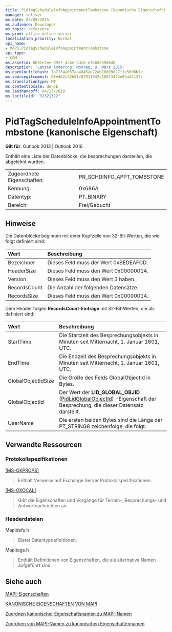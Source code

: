 ```yaml
---
title: PidTagScheduleInfoAppointmentTombstone (kanonische Eigenschaft)
manager: soliver
ms.date: 03/09/2015
ms.audience: Developer
ms.topic: reference
ms.prod: office-online-server
localization_priority: Normal
api_name:
- MAPI.PidTagScheduleInfoAppointmentTombstone
api_type:
- COM
ms.assetid: 6b82e2ee-992f-4cbe-bdcb-e7465e556640
description: 'Letzte Änderung: Montag, 9. März 2015'
ms.openlocfilehash: 7a7134a037aa4845ae22ab18899d27f1e50d6b7e
ms.sourcegitcommit: 8fe462c32b91c87911942c188f3445e85a54137c
ms.translationtype: MT
ms.contentlocale: de-DE
ms.lasthandoff: 04/23/2019
ms.locfileid: "32321322"
---
```

# <a name="pidtagscheduleinfoappointmenttombstone-canonical-property"></a>PidTagScheduleInfoAppointmentTombstone (kanonische Eigenschaft)

  
  
**Gilt für**: Outlook 2013 | Outlook 2016 
  
Enthält eine Liste der Datenblöcke, die besprechungen darstellen, die abgelehnt wurden.
  
|||
|:-----|:-----|
|Zugeordnete Eigenschaften:  <br/> |PR_SCHDINFO_APPT_TOMBSTONE  <br/> |
|Kennung:  <br/> |0x686A  <br/> |
|Datentyp:  <br/> |PT_BINARY  <br/> |
|Bereich:  <br/> |Frei/Gebucht  <br/> |
   
## <a name="remarks"></a>Hinweise

Die Datenblöcke beginnen mit einer Kopfzeile von 32-Bit-Werten, die wie folgt definiert sind:
  
|**Wert**|**Beschreibung**|
|:-----|:-----|
|Bezeichner  <br/> |Dieses Feld muss der Wert 0xBEDEAFCD.  <br/> |
|HeaderSize  <br/> |Dieses Feld muss den Wert 0x00000014.  <br/> |
|Version  <br/> |Dieses Feld muss den Wert 3 haben.  <br/> |
|RecordsCount  <br/> |Die Anzahl der folgenden Datensätze.  <br/> |
|RecordsSize  <br/> |Dieses Feld muss den Wert 0x00000014.  <br/> |
   
Dem Header folgen **RecordsCount-Einträge** mit 32-Bit-Werten, die als definiert sind: 
  
|**Wert**|**Beschreibung**|
|:-----|:-----|
|StartTime  <br/> |Die Startzeit des Besprechungsobjekts in Minuten seit Mitternacht, 1. Januar 1601, UTC.  <br/> |
|EndTime  <br/> |Die Endzeit des Besprechungsobjekts in Minuten seit Mitternacht, 1. Januar 1601, UTC.  <br/> |
|GlobalObjectIdSize  <br/> |Die Größe des Felds GlobalObjectId in Bytes.  <br/> |
|GlobalObjectId  <br/> |Der Wert der **LID_GLOBAL_OBJID** ([PidLidGlobalObjectId](pidlidglobalobjectid-canonical-property.md)) -Eigenschaft der Besprechung, die dieser Datensatz darstellt.  <br/> |
|UserName  <br/> |Die ersten beiden Bytes sind die Länge der PT_STRING8 zeichenfolge, die folgt.  <br/> |
   
## <a name="related-resources"></a>Verwandte Ressourcen

### <a name="protocol-specifications"></a>Protokollspezifikationen

[[MS-OXPROPS]](https://msdn.microsoft.com/library/f6ab1613-aefe-447d-a49c-18217230b148%28Office.15%29.aspx)
  
> Enthält Verweise auf Exchange Server Protokollspezifikationen.
    
[[MS-OXOCAL]](https://msdn.microsoft.com/library/09861fde-c8e4-4028-9346-e7c214cfdba1%28Office.15%29.aspx)
  
> Gibt die Eigenschaften und Vorgänge für Termin-, Besprechungs- und Antwortnachrichten an.
    
### <a name="header-files"></a>Headerdateien

Mapidefs.h
  
> Bietet Datentypdefinitionen.
    
Mapitags.h
  
> Enthält Definitionen von Eigenschaften, die als alternative Namen aufgeführt sind.
    
## <a name="see-also"></a>Siehe auch



[MAPI-Eigenschaften](mapi-properties.md)
  
[KANONISCHE EIGENSCHAFTEN VON MAPI](mapi-canonical-properties.md)
  
[Zuordnen kanonischer Eigenschaftsnamen zu MAPI-Namen](mapping-canonical-property-names-to-mapi-names.md)
  
[Zuordnen von MAPI-Namen zu kanonischen Eigenschaftennamen](mapping-mapi-names-to-canonical-property-names.md)

